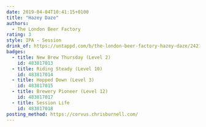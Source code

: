 ```yaml
---
date: 2019-04-04T10:41:15+0100
title: "Hazey Daze"
authors:
  - The London Beer Factory
rating: 3
style: IPA - Session
drink_of: https://untappd.com/b/the-london-beer-factory-hazey-daze/2421229
badges:
  - title: New Brew Thursday (Level 2)
    id: 483817013
  - title: Riding Steady (Level 10)
    id: 483817014
  - title: Hopped Down (Level 3)
    id: 483817015
  - title: Brewery Pioneer (Level 12)
    id: 483817017
  - title: Session Life
    id: 483817018
posting_method: https://corvus.chrisburnell.com/
---
```

